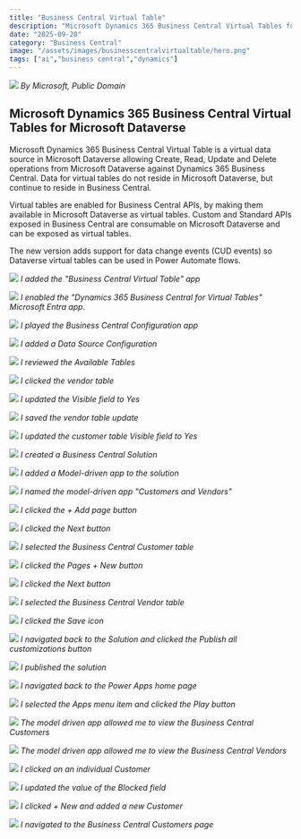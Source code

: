 ```yaml
---
title: "Business Central Virtual Table"
description: "Microsoft Dynamics 365 Business Central Virtual Tables for Microsoft Dataverse"
date: "2025-09-20"
category: "Business Central"
image: "/assets/images/businesscentralvirtualtable/hero.png"
tags: ["ai","business central","dynamics"]
---
```


![](/assets/images/businesscentralvirtualtable/dynamics365-color.svg)
*By Microsoft, Public Domain*


## Microsoft Dynamics 365 Business Central Virtual Tables for Microsoft Dataverse

Microsoft Dynamics 365 Business Central Virtual Table is a virtual data source in Microsoft Dataverse allowing Create, Read, Update and Delete operations from Microsoft Dataverse against Dynamics 365 Business Central. Data for virtual tables do not reside in Microsoft Dataverse, but continue to reside in Business Central. 

Virtual tables are enabled for Business Central APIs, by making them available in Microsoft Dataverse as virtual tables. Custom and Standard APIs exposed in Business Central are consumable on Microsoft Dataverse and can be exposed as virtual tables. 

The new version adds support for data change events (CUD events) so Dataverse virtual tables can be used in Power Automate flows.

![](/assets/images/businesscentralvirtualtable/screen-shot-2024-01-12-at-1.37.31-pm-1836x1251.png)
*I added the "Business Central Virtual Table" app*

![](/assets/images/businesscentralvirtualtable/screen-shot-2024-01-12-at-1.37.44-pm-1836x1013.png)
*I enabled the "Dynamics 365 Business Central for Virtual Tables" Microsoft Entra app.*

![](/assets/images/businesscentralvirtualtable/screen-shot-2024-01-12-at-1.41.38-pm-1836x915.png)
*I played the Business Central Configuration app*

![](/assets/images/businesscentralvirtualtable/screen-shot-2024-01-12-at-2.21.01-pm-1836x708.png)
*I added a Data Source Configuration*

![](/assets/images/businesscentralvirtualtable/screen-shot-2024-01-12-at-1.41.55-pm-1836x918.png)
*I reviewed the Available Tables*

![](/assets/images/businesscentralvirtualtable/screen-shot-2024-01-12-at-1.42.25-pm-1836x915.png)
*I clicked the vendor table*

![](/assets/images/businesscentralvirtualtable/screen-shot-2024-01-12-at-1.42.37-pm-1836x919.png)
*I updated the Visible field to Yes*

![](/assets/images/businesscentralvirtualtable/screen-shot-2024-01-12-at-1.43.02-pm-1836x918.png)
*I saved the vendor table update*

![](/assets/images/businesscentralvirtualtable/screen-shot-2024-01-12-at-1.44.35-pm-1836x918.png)
*I updated the customer table Visible field to Yes*

![](/assets/images/businesscentralvirtualtable/screen-shot-2024-01-12-at-1.46.30-pm-1836x918.png)
*I created a Business Central Solution*

![](/assets/images/businesscentralvirtualtable/screen-shot-2024-01-12-at-1.48.35-pm-1836x671.png)
*I added a Model-driven app to the solution*

![](/assets/images/businesscentralvirtualtable/screen-shot-2024-01-12-at-1.48.59-pm-1836x918.png)
*I named the model-driven app "Customers and Vendors"*

![](/assets/images/businesscentralvirtualtable/screen-shot-2024-01-12-at-1.49.17-pm-1836x918.png)
*I clicked the + Add page button*

![](/assets/images/businesscentralvirtualtable/screen-shot-2024-01-12-at-1.49.27-pm-1836x919.png)
*I clicked the Next button*

![](/assets/images/businesscentralvirtualtable/screen-shot-2024-01-12-at-1.49.57-pm-1836x926.png)
*I selected the Business Central Customer table*

![](/assets/images/businesscentralvirtualtable/screen-shot-2024-01-12-at-1.50.15-pm-1836x915.png)
*I clicked the Pages + New button*

![](/assets/images/businesscentralvirtualtable/screen-shot-2024-01-12-at-1.50.27-pm-1836x921.png)
*I clicked the Next button*

![](/assets/images/businesscentralvirtualtable/screen-shot-2024-01-12-at-1.50.47-pm-1836x921.png)
*I selected the Business Central Vendor table*

![](/assets/images/businesscentralvirtualtable/screen-shot-2024-01-12-at-1.51.43-pm-1836x918.png)
*I clicked the Save icon*

![](/assets/images/businesscentralvirtualtable/screen-shot-2024-01-12-at-1.52.33-pm-1836x529.png)
*I navigated back to the Solution and clicked the Publish all customizations button*

![](/assets/images/businesscentralvirtualtable/screen-shot-2024-01-12-at-1.52.44-pm-1836x547.png)
*I published the solution*

![](/assets/images/businesscentralvirtualtable/screen-shot-2024-01-12-at-1.53.24-pm-1836x585.png)
*I navigated back to the Power Apps home page*

![](/assets/images/businesscentralvirtualtable/screen-shot-2024-01-12-at-1.53.38-pm-1836x913.png)
*I selected the Apps menu item and clicked the Play button*

![](/assets/images/businesscentralvirtualtable/screen-shot-2024-01-12-at-1.54.29-pm-1836x975.png)
*The model driven app allowed me to view the Business Central Customers*

![](/assets/images/businesscentralvirtualtable/screen-shot-2024-01-12-at-1.54.39-pm-1836x982.png)
*The model driven app allowed me to view the Business Central Vendors*

![](/assets/images/businesscentralvirtualtable/screen-shot-2024-01-12-at-1.54.55-pm-1836x922.png)
*I clicked on an individual Customer*

![](/assets/images/businesscentralvirtualtable/screen-shot-2024-01-12-at-1.55.10-pm-1836x532.png)
*I updated the value of the Blocked field*

![](/assets/images/businesscentralvirtualtable/screen-shot-2024-01-12-at-1.56.08-pm-1836x566.png)
*I clicked + New and added a new Customer*

![](/assets/images/businesscentralvirtualtable/screen-shot-2024-01-12-at-1.56.38-pm-1836x918.png)
*I navigated to the Business Central Customers page*